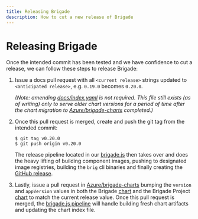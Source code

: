 ```yaml
---
title: Releasing Brigade
description: How to cut a new release of Brigade
---
```


# Releasing Brigade

Once the intended commit has been tested and we have confidence to cut a release,
we can follow these steps to release Brigade:

1. Issue a docs pull request with all `<current release>` strings updated to 
`<anticipated release>`, e.g. `0.19.0` becomes `0.20.0`.

    _(Note: amending [docs/index.yaml](../index.yaml) is not required.  This file still exists (as of writing)
    only to serve older chart versions for a period of time after the chart migration to
    [Azure/brigade-charts][brigade-charts] completed.)_

1. Once this pull request is merged, create and push the git tag from the intended commit:

    ```console
    $ git tag v0.20.0
    $ git push origin v0.20.0
    ```

    The release pipeline located in our [brigade.js](../../brigade.js) then takes over
    and does the heavy lifting of building component images, pushing to designated
    image registries, building the `brig` cli binaries and finally creating the
    [GitHub release](https://github.com/Azure/brigade/releases).

1. Lastly, issue a pull request in [Azure/brigade-charts][brigade-charts]
bumping the `version` and `appVersion` values in both the Brigade
[chart](https://github.com/Azure/brigade-charts/blob/master/charts/brigade/Chart.yaml) and
the Brigade Project [chart](https://github.com/Azure/brigade-charts/blob/master/charts/brigade-project/Chart.yaml)
to match the current release value.  Once this pull request is merged, the
[brigade.js pipeline](https://github.com/Azure/brigade-charts/blob/master/brigade.js) will handle building
fresh chart artifacts and updating the chart index file.

[brigade-charts]: https://github.com/Azure/brigade-charts